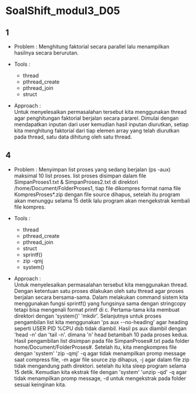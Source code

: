 # SoalShift_modul3_D05

## 1
- Problem : Menghitung faktorial secara parallel lalu menampilkan hasilnya secara berurutan.

- Tools : <br/>
  - thread
  - pthread_create
  - pthread_join
  - struct
  
- Approach : <br/>
Untuk menyelesaikan permasalahan tersebut kita menggunakan thread agar penghitungan faktorial berjalan secara pararel. Dimulai dengan mendapatkan inputan dari user kemudian hasil inputan diurutkan, setiap kita menghitung faktorial dari tiap elemen array yang telah diurutkan pada thread, satu data dihitung oleh satu thread.

## 4
- Problem : Menyimpan list proses yang sedang berjalan (ps -aux) maksimal 10 list proses. list proses disimpan dalam file  SimpanProses1.txt & SimpanProses2.txt  di direktori /home/Document/FolderProses1, tiap file dikompres format nama file KompresProses*.zip dengan file source dihapus, setelah itu program akan menunggu selama 15 detik lalu program akan mengekstrak kembali file kompres.

- Tools : <br/>
  - thread
  - pthread_create
  - pthread_join
  - struct
  - sprintf()
  - zip -qmj
  - system()
  
- Approach : <br/>
Untuk menyelesaikan permasalahan tersebut kita menggunakan thread. Dengan ketentuan satu proses dilakukan oleh satu thread agar proses berjalan secara bersama-sama. Dalam melakukan command sistem kita menggunakan fungsi sprintf() yang fungsinya sama dengan stringcopy tetapi bisa mengenali format printf di c. Pertama-tama kita membuat direktori dengan 'system()' 'mkdir'. Selanjutnya untuk proses pengambilan list kita menggunakan 'ps aux --no-heading' agar heading seperti USER PID %CPU dsb tidak diambil. Hasil ps aux diambil dengan 'head -n' dan 'tail -n'. dimana 'n' head betambah 10 pada proses kedua. Hasil pengambilan list disimpan pada file SimpanProses#.txt pada folder home/Document/FolderProses#. Setelah itu, kita mengkompres file dengan 'system' 'zip -qmj' -q agar tidak menampilkan promp message saat compress file, -m agar file source zip dihapus, -j agar dalam file zip tidak mengandung path direktori. setelah itu kita sleep program selama 15 detik. Kemudian kita ekstrak file dengan 'system' 'unzip -qd' -q agar tidak menampilkan promp message, -d untuk mengekstrak pada folder sesuai keinginan kita. 
